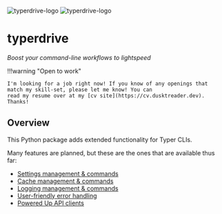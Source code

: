![typerdrive-logo](images/logo-light.png#only-light)
![typerdrive-logo](images/logo-dark.png#only-dark)

# typerdrive


_Boost your command-line workflows to lightspeed_


!!!warning "Open to work"

    I'm looking for a job right now! If you know of any openings that match my skill-set, please let me know! You can
    read my resume over at my [cv site](https://cv.dusktreader.dev). Thanks!


## Overview

This Python package adds extended functionality for Typer CLIs.

Many features are planned, but these are the ones that are available thus far:

- [Settings management & commands](features/settings.md)
- [Cache management & commands](features/cache.md)
- [Logging management & commands](features/logging.md)
- [User-friendly error handling](features/exceptions.md)
- [Powered Up API clients](features/client.md)
